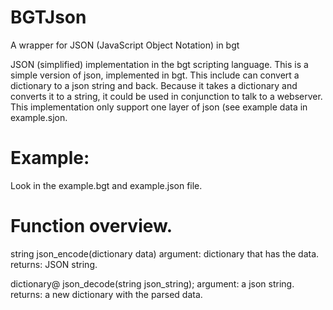 # BGTJson
A wrapper for JSON (JavaScript Object Notation) in bgt

JSON (simplified) implementation in the bgt scripting language.
This is a simple version of json, implemented in bgt.
This include can convert a dictionary to a json string and back.
Because it takes a dictionary and converts it to a string, it could be used in conjunction to talk to a webserver.
This implementation only support one layer of json (see example data in example.sjon.

# Example:
Look in the example.bgt and example.json file.

# Function overview.
string json_encode(dictionary data)
argument: dictionary that has the data.
returns: JSON string.

dictionary@ json_decode(string json_string);
argument: a json string.
returns: a new dictionary with the parsed data.
	